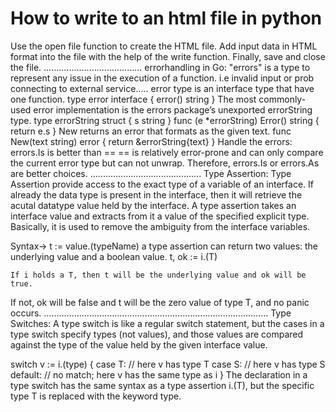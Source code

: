 # How to write to an html file in python
Use the open file function to create the HTML file.
Add input data in HTML format into the file with the help of the write function.
Finally, save and close the file.
.......................................
errorhandling in Go:
"errors" is a type to represent any issue in the execution of a function.
i.e invalid input or prob connecting to external service.....
error type is an interface type that have one function.
type error interface {
    error() string
}
The most commonly-used error implementation is the errors package’s unexported errorString type.
type errorString struct {
    s string
}
func (e *errorString) Error() string {
    return e.s
}
 New returns an error that formats as the given text.
func New(text string) error {
    return &errorString{text}
}
Handle the errors:
errors.Is is better than ==
== is relatively error-prone and can only compare the current error type but can not unwrap. Therefore, errors.Is or errors.As are better choices.
............................................
Type Assertion:
Type Assertion provide access to the exact type of a variable of an interface.
If already the data type is present in the interface, then it will retrieve the acutal datatype value held by the interface.
A type assertion takes an interface value and extracts from it a value of the specified explicit type. Basically, it is used to remove the ambiguity from the interface variables.

Syntax-> t := value.(typeName)
a type assertion can return two values: the underlying value and a boolean value.
    t, ok := i.(T)
   
    If i holds a T, then t will be the underlying value and ok will be true.

   If not, ok will be false and t will be the zero value of type T, and no panic occurs.
   .........................................................................................
   Type Switches:
   A type switch is like a regular switch statement, but the cases in a type switch specify types (not values), and those values are compared against the type of the value held by the given interface value.

switch v := i.(type) {
case T:
    // here v has type T
case S:
    // here v has type S
default:
    // no match; here v has the same type as i
}
The declaration in a type switch has the same syntax as a type assertion i.(T), but the specific type T is replaced with the keyword type.
